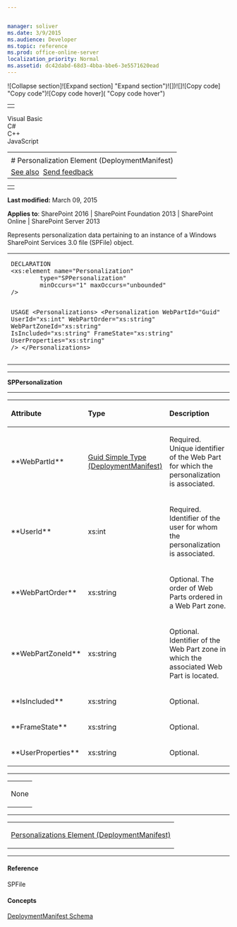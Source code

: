 ```yaml
---


manager: soliver
ms.date: 3/9/2015
ms.audience: Developer
ms.topic: reference
ms.prod: office-online-server
localization_priority: Normal
ms.assetid: dc42dabd-68d3-4bba-bbe6-3e5571620ead
---
```


![Collapse
section]![Expand
section] "Expand section")![]()![])![]![]()![Copy
code] "Copy code")![Copy code
hover]( "Copy code hover")
<table>
<tbody>
<tr class="odd">
<td align="left"></td>
</tr>
</tbody>
</table>

Visual Basic  
C\#  
C++  
JavaScript  

<table>
<tbody>
<tr class="odd">
<td align="left"><span id="runningHeaderText"></span></td>
</tr>
<tr class="even">
<td align="left"># Personalization Element (DeploymentManifest)</td>
</tr>
<tr class="odd">
<td align="left"><a href="#seeAlsoToggle">See also</a>  <span id="headfeedbackarea" class="feedbackhead"><a href="javascript:SubmitFeedback(&#39;docthis@Microsoft.com&#39;,&#39;&#39;,&#39;&#39;,&#39;&#39;,&#39;1.0.18082.1225&#39;,&#39;%0\dThank%20you%20for%20your%20feedback.%20The%20developer%20writing%20teams%20use%20your%20feedback%20to%20improve%20documentation.%20While%20we%20are%20reviewing%20your%20feedback,%20we%20may%20send%20you%20e-mail%20to%20ask%20for%20clarification%20or%20feedback%20on%20a%20solution.%20We%20do%20not%20use%20your%20e-mail%20address%20for%20any%20other%20purpose%20and%20we%20delete%20it%20after%20we%20finish%20our%20review.%0\AFor%20further%20information%20about%20the%20privacy%20policies%20of%20Microsoft,%20please%20see%20http://privacy.microsoft.com/en-us/default.aspx.%0\A%0\d&#39;,&#39;Customer%20feedback&#39;);">Send feedback</a></span></td>
</tr>
</tbody>
</table>

<table>
<colgroup>
<col width="100%" />
</colgroup>
<tbody>
<tr class="odd">
<td align="left"></td>
</tr>
</tbody>
</table>

**Last modified:** March 09, 2015

**Applies to**: SharePoint 2016 | SharePoint Foundation 2013 |
SharePoint Online | SharePoint Server 2013

Represents personalization data pertaining to an instance of a Windows
SharePoint Services 3.0 file (<span sdata="cer"
target="T:Microsoft.SharePoint.SPFile"><span
class="nolink">SPFile</span></span>) object.

<span codelanguage="other"></span>
<table>
<colgroup>
<col width="100%" />
</colgroup>
<tbody>
<tr class="odd">
<td align="left"><pre><code>DECLARATION
&lt;xs:element name=&quot;Personalization&quot; 
        type=&quot;SPPersonalization&quot; 
        minOccurs=&quot;1&quot; maxOccurs=&quot;unbounded&quot; 
/&gt;

USAGE
&lt;Personalizations&gt;
        &lt;Personalization
                WebPartId=&quot;Guid&quot;
                UserId=&quot;xs:int&quot;
                WebPartOrder=&quot;xs:string&quot;
                WebPartZoneId=&quot;xs:string&quot;
                IsIncluded=&quot;xs:string&quot;
                FrameState=&quot;xs:string&quot;
                UserProperties=&quot;xs:string&quot;
        /&gt;
&lt;/Personalizations&gt;</code></pre></td>
</tr>
</tbody>
</table>


-----------------------------------------------------------------------------------------------------------------------------------------------------------------------------------------

**SPPersonalization**


-----------------------------------------------------------------------------------------------------------------------------------------------------------------------------------------------

<table>
<colgroup>
<col width="33%" />
<col width="33%" />
<col width="33%" />
</colgroup>
<thead>
<tr class="header">
<th align="left"><p>Attribute</p></th>
<th align="left"><p>Type</p></th>
<th align="left"><p>Description</p></th>
</tr>
</thead>
<tbody>
<tr class="odd">
<td align="left"><p>**WebPartId**</p></td>
<td align="left"><p><span sdata="link"><a href="guid-simple-type-deploymentmanifest.md">Guid Simple Type (DeploymentManifest)</a></span></p></td>
<td align="left"><p>Required. Unique identifier of the Web Part for which the personalization is associated.</p></td>
</tr>
<tr class="even">
<td align="left"><p>**UserId**</p></td>
<td align="left"><p>xs:int</p></td>
<td align="left"><p>Required. Identifier of the user for whom the personalization is associated.</p></td>
</tr>
<tr class="odd">
<td align="left"><p>**WebPartOrder**</p></td>
<td align="left"><p>xs:string</p></td>
<td align="left"><p>Optional. The order of Web Parts ordered in a Web Part zone.</p></td>
</tr>
<tr class="even">
<td align="left"><p>**WebPartZoneId**</p></td>
<td align="left"><p>xs:string</p></td>
<td align="left"><p>Optional. Identifier of the Web Part zone in which the associated Web Part is located.</p></td>
</tr>
<tr class="odd">
<td align="left"><p>**IsIncluded**</p></td>
<td align="left"><p>xs:string</p></td>
<td align="left"><p>Optional.</p></td>
</tr>
<tr class="even">
<td align="left"><p>**FrameState**</p></td>
<td align="left"><p>xs:string</p></td>
<td align="left"><p>Optional.</p></td>
</tr>
<tr class="odd">
<td align="left"><p>**UserProperties**</p></td>
<td align="left"><p>xs:string</p></td>
<td align="left"><p>Optional.</p></td>
</tr>
</tbody>
</table>


---------------------------------------------------------------------------------------------------------------------------------------------------------------------------------------------------

<table>
<colgroup>
<col width="100%" />
</colgroup>
<tbody>
<tr class="odd">
<td align="left"><p>None</p></td>
</tr>
</tbody>
</table>


----------------------------------------------------------------------------------------------------------------------------------------------------------------------------------------------------

<table>
<colgroup>
<col width="100%" />
</colgroup>
<tbody>
<tr class="odd">
<td align="left"><p><span sdata="link"><a href="personalizations-element-deploymentmanifest.md">Personalizations Element (DeploymentManifest)</a></span></p></td>
</tr>
</tbody>
</table>


-------------------------------------------------------------------------------------------------------------------------------------------------------------------------------------------

#### Reference

<span sdata="cer" target="T:Microsoft.SharePoint.SPFile"><span
class="nolink">SPFile</span></span>

#### Concepts

[DeploymentManifest
Schema](deploymentmanifest-schema.md)</span>









